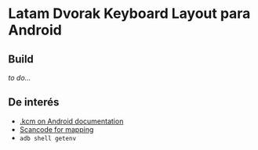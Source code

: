 # Latam Dvorak Keyboard Layout para Android
## Build
_to do..._

## De interés
+ [.kcm on Android documentation](https://source.android.com/docs/core/interaction/input/key-character-map-files)
+ [Scancode for mapping](https://wladimir-tm4pda.github.io/porting/keymaps_keyboard_input.html)
+ `adb shell getenv`
